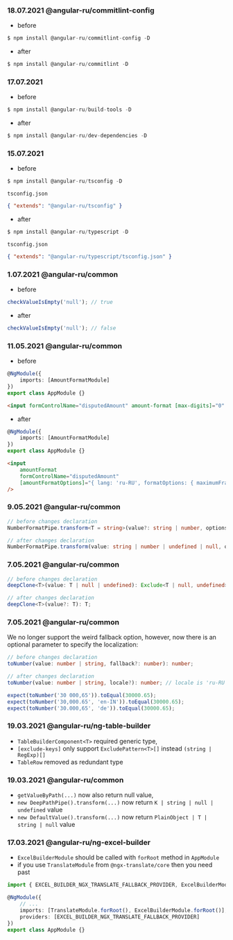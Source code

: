 ### 18.07.2021 @angular-ru/commitlint-config

-   before

```ts
$ npm install @angular-ru/commitlint-config -D
```

-   after

```ts
$ npm install @angular-ru/commitlint -D
```

### 17.07.2021

-   before

```ts
$ npm install @angular-ru/build-tools -D
```

-   after

```ts
$ npm install @angular-ru/dev-dependencies -D
```

### 15.07.2021

-   before

```ts
$ npm install @angular-ru/tsconfig -D
```

`tsconfig.json`

```json
{ "extends": "@angular-ru/tsconfig" }
```

-   after

```ts
$ npm install @angular-ru/typescript -D
```

`tsconfig.json`

```json
{ "extends": "@angular-ru/typescript/tsconfig.json" }
```

### 1.07.2021 @angular-ru/common

-   before

```ts
checkValueIsEmpty('null'); // true
```

-   after

```ts
checkValueIsEmpty('null'); // false
```

### 11.05.2021 @angular-ru/common

-   before

```ts
@NgModule({
    imports: [AmountFormatModule]
})
export class AppModule {}
```

```html
<input formControlName="disputedAmount" amount-format [max-digits]="0" [min-digits]="0" />
```

-   after

```ts
@NgModule({
    imports: [AmountFormatModule]
})
export class AppModule {}
```

```html
<input
    amountFormat
    formControlName="disputedAmount"
    [amountFormatOptions]="{ lang: 'ru-RU', formatOptions: { maximumFractionDigits: 0 }}"
/>
```

### 9.05.2021 @angular-ru/common

```ts
// before changes declaration
NumberFormatPipe.transform<T = string>(value?: string | number, options?: NumberFormatOptions): T;

// after changes declaration
NumberFormatPipe.transform(value: string | number | undefined | null, options?: NumberFormatOptions): string;
```

### 7.05.2021 @angular-ru/common

```ts
// before changes declaration
deepClone<T>(value: T | null | undefined): Exclude<T | null, undefined>;

// after changes declaration
deepClone<T>(value?: T): T;
```

### 7.05.2021 @angular-ru/common

We no longer support the weird fallback option, however, now there is an optional parameter to specify the localization:

```ts
// before changes declaration
toNumber(value: number | string, fallback?: number): number;

// after changes declaration
toNumber(value: number | string, locale?): number; // locale is 'ru-RU' by default
```

```ts
expect(toNumber('30 000,65')).toEqual(30000.65);
expect(toNumber('30,000.65', 'en-IN')).toEqual(30000.65);
expect(toNumber('30.000,65', 'de')).toEqual(30000.65);
```

### 19.03.2021 @angular-ru/ng-table-builder

-   `TableBuilderComponent<T>` required generic type,
-   `[exclude-keys]` only support `ExcludePattern<T>[]` instead `(string | RegExp)[]`
-   `TableRow` removed as redundant type

### 19.03.2021 @angular-ru/common

-   `getValueByPath(...)` now also return null value,
-   `new DeepPathPipe().transform(...)` now return `K | string | null | undefined` value
-   `new DefaultValue().transform(...)` now return `PlainObject | T | string | null` value

### 17.03.2021 @angular-ru/ng-excel-builder

-   `ExcelBuilderModule` should be called with `forRoot` method in `AppModule`
-   if you use `TranslateModule` from `@ngx-translate/core` then you need past

```ts
import { EXCEL_BUILDER_NGX_TRANSLATE_FALLBACK_PROVIDER, ExcelBuilderModule } from '@angular-ru/ng-excel-builder';

@NgModule({
    // ...
    imports: [TranslateModule.forRoot(), ExcelBuilderModule.forRoot()],
    providers: [EXCEL_BUILDER_NGX_TRANSLATE_FALLBACK_PROVIDER]
})
export class AppModule {}
```
